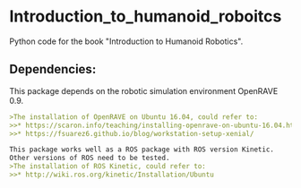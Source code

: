 # Introduction_to_humanoid_roboitcs
Python code for the book "Introduction to Humanoid Robotics".

## Dependencies:
This package depends on the robotic simulation environment OpenRAVE 0.9.
```markdown
>The installation of OpenRAVE on Ubuntu 16.04, could refer to:
>>* https://scaron.info/teaching/installing-openrave-on-ubuntu-16.04.html
>>* https://fsuarez6.github.io/blog/workstation-setup-xenial/
```

```markdown
This package works well as a ROS package with ROS version Kinetic. 
Other versions of ROS need to be tested.
>The installation of ROS Kinetic, could refer to:
>>* http://wiki.ros.org/kinetic/Installation/Ubuntu
```
